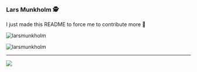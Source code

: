 ### Lars Munkholm 🕵️

I just made this README to force me to contribute more 🤷


![larsmunkholm](https://github-readme-stats.vercel.app/api?username=larsmunkholm&show_icons=true&locale=en)

![larsmunkholm](https://github-readme-streak-stats.herokuapp.com/?user=larsmunkholm)

---

![](https://komarev.com/ghpvc/?username=larsmunkholm&label=Profile%20views&color=0e75b6&style=flat)

<!--
**larsmunkholm/larsmunkholm** is a ✨ _special_ ✨ repository because its `README.md` (this file) appears on your GitHub profile.

Here are some ideas to get you started:

- 🔭 I’m currently working on ...
- 🌱 I’m currently learning ...
- 👯 I’m looking to collaborate on ...
- 🤔 I’m looking for help with ...
- 💬 Ask me about ...
- 📫 How to reach me: ...
- 😄 Pronouns: ...
- ⚡ Fun fact: ...
-->
